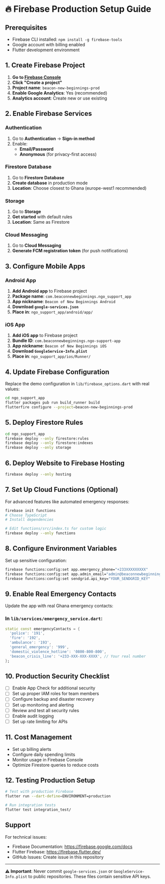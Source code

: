 # 🔥 Firebase Production Setup Guide

## Prerequisites
- Firebase CLI installed: `npm install -g firebase-tools`
- Google account with billing enabled
- Flutter development environment

## 1. Create Firebase Project

1. **Go to [Firebase Console](https://console.firebase.google.com/)**
2. **Click "Create a project"**
3. **Project name**: `beacon-new-beginnings-prod`
4. **Enable Google Analytics**: Yes (recommended)
5. **Analytics account**: Create new or use existing

## 2. Enable Firebase Services

### Authentication
1. Go to **Authentication** → **Sign-in method**
2. Enable:
   - **Email/Password**
   - **Anonymous** (for privacy-first access)

### Firestore Database
1. Go to **Firestore Database**
2. **Create database** in production mode
3. **Location**: Choose closest to Ghana (europe-west1 recommended)

### Storage
1. Go to **Storage**
2. **Get started** with default rules
3. **Location**: Same as Firestore

### Cloud Messaging
1. Go to **Cloud Messaging**
2. **Generate FCM registration token** (for push notifications)

## 3. Configure Mobile Apps

### Android App
1. **Add Android app** to Firebase project
2. **Package name**: `com.beaconnewbeginnings.ngo_support_app`
3. **App nickname**: `Beacon of New Beginnings Android`
4. **Download `google-services.json`**
5. **Place in**: `ngo_support_app/android/app/`

### iOS App
1. **Add iOS app** to Firebase project
2. **Bundle ID**: `com.beaconnewbeginnings.ngo-support-app`
3. **App nickname**: `Beacon of New Beginnings iOS`
4. **Download `GoogleService-Info.plist`**
5. **Place in**: `ngo_support_app/ios/Runner/`

## 4. Update Firebase Configuration

Replace the demo configuration in `lib/firebase_options.dart` with real values:

```bash
cd ngo_support_app
flutter packages pub run build_runner build
flutterfire configure --project=beacon-new-beginnings-prod
```

## 5. Deploy Firestore Rules

```bash
cd ngo_support_app
firebase deploy --only firestore:rules
firebase deploy --only firestore:indexes
firebase deploy --only storage
```

## 6. Deploy Website to Firebase Hosting

```bash
firebase deploy --only hosting
```

## 7. Set Up Cloud Functions (Optional)

For advanced features like automated emergency responses:

```bash
firebase init functions
# Choose TypeScript
# Install dependencies

# Edit functions/src/index.ts for custom logic
firebase deploy --only functions
```

## 8. Configure Environment Variables

Set up sensitive configuration:

```bash
firebase functions:config:set app.emergency_phone="+233XXXXXXXXX"
firebase functions:config:set app.admin_email="admin@beaconnewbeginnings.org"
firebase functions:config:set sendgrid.api_key="YOUR_SENDGRID_KEY"
```

## 9. Enable Real Emergency Contacts

Update the app with real Ghana emergency contacts:

### In `lib/services/emergency_service.dart`:
```dart
static const emergencyContacts = {
  'police': '191',
  'fire': '192',
  'ambulance': '193',
  'general_emergency': '999',
  'domestic_violence_hotline': '0800-800-800',
  'beacon_crisis_line': '+233-XXX-XXX-XXXX', // Your real number
};
```

## 10. Production Security Checklist

- [ ] Enable App Check for additional security
- [ ] Set up proper IAM roles for team members
- [ ] Configure backup and disaster recovery
- [ ] Set up monitoring and alerting
- [ ] Review and test all security rules
- [ ] Enable audit logging
- [ ] Set up rate limiting for APIs

## 11. Cost Management

- Set up billing alerts
- Configure daily spending limits
- Monitor usage in Firebase Console
- Optimize Firestore queries to reduce costs

## 12. Testing Production Setup

```bash
# Test with production Firebase
flutter run --dart-define=ENVIRONMENT=production

# Run integration tests
flutter test integration_test/
```

## Support

For technical issues:
- Firebase Documentation: https://firebase.google.com/docs
- Flutter Firebase: https://firebase.flutter.dev/
- GitHub Issues: Create issue in this repository

---

**⚠️ Important**: Never commit `google-services.json` or `GoogleService-Info.plist` to public repositories. These files contain sensitive API keys.